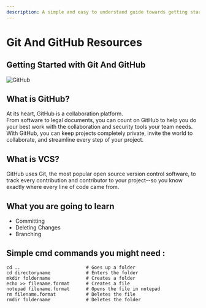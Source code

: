```yaml
---
description: A simple and easy to understand guide towards getting started with GitHub
---
```


# Git And GitHub Resources

## Getting Started with Git And GitHub

![GitHub](https://i.ibb.co/cXW10PW/Logo.jpg)

## What is GitHub?

At its heart, GitHub is a collaboration platform.  
 From software to legal documents, you can count on GitHub to help you do your best work with the collaboration and security tools your team needs. With GitHub, you can keep projects completely private, invite the world to collaborate, and streamline every step of your project.

## What is VCS?

GitHub uses Git, the most popular open source version control software, to track every contribution and contributor to your project--so you know exactly where every line of code came from.

## What you are going to learn

* Committing 
* Deleting Changes
* Branching

## Simple cmd commands you might need :

```text
cd ..                        # Goes up a folder
cd directoryname             # Enters the folder
mkdir foldername             # Creates a folder
echo >> filename.format      # Creates a file
notepad filename.format      # Opens the file in notepad
rm filename.format           # Deletes the file
rmdir foldername             # Deletes the folder
```

